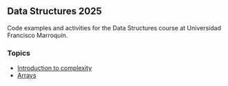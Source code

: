 ## Data Structures 2025


Code examples and activities for the Data Structures course at Universidad Francisco Marroquín. 


### Topics

* [Introduction to complexity](https://github.com/Tortolala/data-structures-2025/tree/master/complexity/intro_to_complexity)
* [Arrays](https://github.com/Tortolala/data-structures-2025/tree/master/data_structures/arrays)
